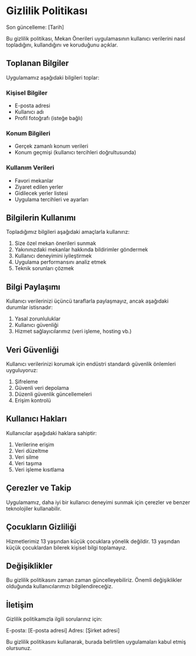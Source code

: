 # Gizlilik Politikası

Son güncelleme: [Tarih]

Bu gizlilik politikası, Mekan Önerileri uygulamasının kullanıcı verilerini nasıl topladığını, kullandığını ve koruduğunu açıklar.

## Toplanan Bilgiler

Uygulamamız aşağıdaki bilgileri toplar:

### Kişisel Bilgiler

- E-posta adresi
- Kullanıcı adı
- Profil fotoğrafı (isteğe bağlı)

### Konum Bilgileri

- Gerçek zamanlı konum verileri
- Konum geçmişi (kullanıcı tercihleri doğrultusunda)

### Kullanım Verileri

- Favori mekanlar
- Ziyaret edilen yerler
- Gidilecek yerler listesi
- Uygulama tercihleri ve ayarları

## Bilgilerin Kullanımı

Topladığımız bilgileri aşağıdaki amaçlarla kullanırız:

1. Size özel mekan önerileri sunmak
2. Yakınınızdaki mekanlar hakkında bildirimler göndermek
3. Kullanıcı deneyimini iyileştirmek
4. Uygulama performansını analiz etmek
5. Teknik sorunları çözmek

## Bilgi Paylaşımı

Kullanıcı verilerinizi üçüncü taraflarla paylaşmayız, ancak aşağıdaki durumlar istisnadır:

1. Yasal zorunluluklar
2. Kullanıcı güvenliği
3. Hizmet sağlayıcılarımız (veri işleme, hosting vb.)

## Veri Güvenliği

Kullanıcı verilerinizi korumak için endüstri standardı güvenlik önlemleri uyguluyoruz:

1. Şifreleme
2. Güvenli veri depolama
3. Düzenli güvenlik güncellemeleri
4. Erişim kontrolü

## Kullanıcı Hakları

Kullanıcılar aşağıdaki haklara sahiptir:

1. Verilerine erişim
2. Veri düzeltme
3. Veri silme
4. Veri taşıma
5. Veri işleme kısıtlama

## Çerezler ve Takip

Uygulamamız, daha iyi bir kullanıcı deneyimi sunmak için çerezler ve benzer teknolojiler kullanabilir.

## Çocukların Gizliliği

Hizmetlerimiz 13 yaşından küçük çocuklara yönelik değildir. 13 yaşından küçük çocuklardan bilerek kişisel bilgi toplamayız.

## Değişiklikler

Bu gizlilik politikasını zaman zaman güncelleyebiliriz. Önemli değişiklikler olduğunda kullanıcılarımızı bilgilendireceğiz.

## İletişim

Gizlilik politikamızla ilgili sorularınız için:

E-posta: [E-posta adresi]
Adres: [Şirket adresi]

Bu gizlilik politikasını kullanarak, burada belirtilen uygulamaları kabul etmiş olursunuz.
